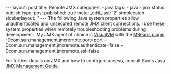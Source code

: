 --- layout: post title: Remote JMX categories: - java tags: - java - jmx status: publish type: post published: true meta: \_edit\_last: \'2\' simplecatch-sidebarlayout: \'\' --- The following Java system properties allow unauthenticated and unsecured remote JMX client connections. I use these system properties when remotely troubleshooting problems during development.  My JMX agent of choice is [VisualVM][1] with the [MBeans plugin][2].     
    -Dcom.sun.management.jmxremote.port=port
    -Dcom.sun.management.jmxremote.authenticate=false 
    -Dcom.sun.management.jmxremote.ssl=false

 For further details on JMX and how to configure access, consult Sun\'s Java [JMX Management Guide][3]. 

[1]: http://visualvm.java.net/
[2]: http://visualvm.java.net/mbeans_tab.html
[3]: http://java.sun.com/javase/6/docs/technotes/guides/management/agent.html "JMX Management Guide"
